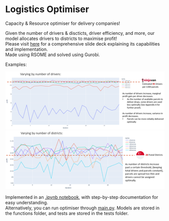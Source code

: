 # Logistics Optimiser
Capacity & Resource optimiser for delivery companies!

Given the number of drivers & discticts, driver efficiency, and more, our model allocates drivers to districts to maximise profit! <br>
Please visit [here](https://docs.google.com/presentation/d/1lxU26y4mf7Nmt6frD7sL42esgbJ4AWX2/edit?usp=sharing&ouid=108841601711736669109&rtpof=true&sd=true) for a comprehensive slide deck explaining its capabilities and implementation. <br>
Made using RSOME and solved using Gurobi.

Examples:
<p float="left">
 <img src="img/Example1.PNG" alt="drawing"/>
 <img src="img/Example2.PNG" alt="drawing"/>
</p>

Implemented in an [.ipynb notebook](logistics_optimiser.ipynb), with step-by-step documentation for easy understanding. <br>
Alternatively, you can run optimiser through [main.py](main.py). Models are stored in the functions folder, and tests are stored in the tests folder.
